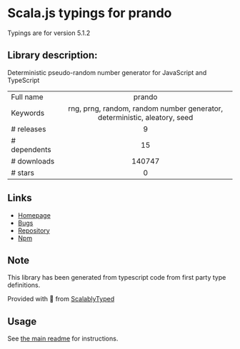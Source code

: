 
# Scala.js typings for prando

Typings are for version 5.1.2

## Library description:
Deterministic pseudo-random number generator for JavaScript and TypeScript

|                    |                 |
| ------------------ | :-------------: |
| Full name          | prando |
| Keywords           | rng, prng, random, random number generator, deterministic, aleatory, seed |
| # releases         | 9 |
| # dependents       | 15 |
| # downloads        | 140747 |
| # stars            | 0 |

## Links
- [Homepage](https://github.com/zeh/prando#readme)
- [Bugs](https://github.com/zeh/prando/issues)
- [Repository](https://github.com/zeh/prando)
- [Npm](https://www.npmjs.com/package/prando)
    


## Note
This library has been generated from typescript code from first party type definitions.

Provided with :purple_heart: from [ScalablyTyped](https://github.com/oyvindberg/ScalablyTyped)

## Usage
See [the main readme](../../readme.md) for instructions.


